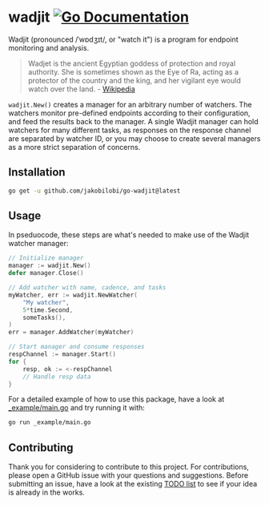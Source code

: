 # wadjit [![Go Documentation](http://img.shields.io/badge/go-documentation-blue.svg?style=flat-square)][godocs]

[godocs]: http://godoc.org/github.com/jakobilobi/go-wadjit

Wadjit (pronounced /ˈwɒdʒɪt/, or "watch it") is a program for endpoint monitoring and analysis.

> Wadjet is the ancient Egyptian goddess of protection and royal authority. She is sometimes shown as the Eye of Ra, acting as a protector of the country and the king, and her vigilant eye would watch over the land. - [Wikipedia](https://en.wikipedia.org/wiki/Wadjet)

`wadjit.New()` creates a manager for an arbitrary number of watchers. The watchers monitor pre-defined endpoints according to their configuration, and feed the results back to the manager. A single Wadjit manager can hold watchers for many different tasks, as responses on the response channel are separated by watcher ID, or you may choose to create several managers as a more strict separation of concerns.

## Installation

```bash
go get -u github.com/jakobilobi/go-wadjit@latest
```

## Usage

In pseduocode, these steps are what's needed to make use of the Wadjit watcher manager:

```go
// Initialize manager
manager := wadjit.New()
defer manager.Close()

// Add watcher with name, cadence, and tasks
myWatcher, err := wadjit.NewWatcher(
    "My watcher",
    5*time.Second,
    someTasks(),
)
err = manager.AddWatcher(myWatcher)

// Start manager and consume responses
respChannel := manager.Start()
for {
    resp, ok := <-respChannel
    // Handle resp data
}
```

For a detailed example of how to use this package, have a look at [_example/main.go](./_example/main.go) and try running it with:

```bash
go run _example/main.go
```

## Contributing

Thank you for considering to contribute to this project. For contributions, please open a GitHub issue with your questions and suggestions. Before submitting an issue, have a look at the existing [TODO list](TODO.md) to see if your idea is already in the works.
